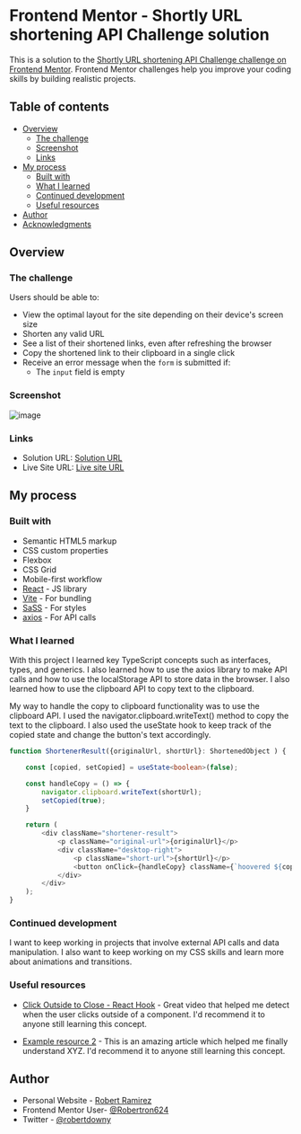# Frontend Mentor - Shortly URL shortening API Challenge solution

This is a solution to the [Shortly URL shortening API Challenge challenge on Frontend Mentor](https://www.frontendmentor.io/challenges/url-shortening-api-landing-page-2ce3ob-G). Frontend Mentor challenges help you improve your coding skills by building realistic projects. 

## Table of contents

- [Overview](#overview)
  - [The challenge](#the-challenge)
  - [Screenshot](#screenshot)
  - [Links](#links)
- [My process](#my-process)
  - [Built with](#built-with)
  - [What I learned](#what-i-learned)
  - [Continued development](#continued-development)
  - [Useful resources](#useful-resources)
- [Author](#author)
- [Acknowledgments](#acknowledgments)

## Overview

### The challenge

Users should be able to:

- View the optimal layout for the site depending on their device's screen size
- Shorten any valid URL
- See a list of their shortened links, even after refreshing the browser
- Copy the shortened link to their clipboard in a single click
- Receive an error message when the `form` is submitted if:
  - The `input` field is empty

### Screenshot
![image](https://user-images.githubusercontent.com/72587880/235377318-35759056-9c07-402c-811d-5559ca1abc5c.png)

### Links

- Solution URL: [Solution URL](https://github.com/Robertron624/url-shortening-app)
- Live Site URL: [Live site URL](https://phenomenal-vacherin-b70024.netlify.app/)

## My process

### Built with

- Semantic HTML5 markup
- CSS custom properties
- Flexbox
- CSS Grid
- Mobile-first workflow
- [React](https://reactjs.org/) - JS library
- [Vite](https://vitejs.dev/) - For bundling
- [SaSS](https://sass-lang.com/) - For styles
- [axios](https://axios-http.com/docs/intro) - For API calls

### What I learned

With this project I learned key TypeScript concepts such as interfaces, types, and generics. I also learned how to use the axios library to make API calls and how to use the localStorage API to store data in the browser. I also learned how to use the clipboard API to copy text to the clipboard.


My way to handle the copy to clipboard functionality was to use the clipboard API. I used the navigator.clipboard.writeText() method to copy the text to the clipboard. I also used the useState hook to keep track of the copied state and change the button's text accordingly.

```ts
function ShortenerResult({originalUrl, shortUrl}: ShortenedObject ) {

    const [copied, setCopied] = useState<boolean>(false);

    const handleCopy = () => {
        navigator.clipboard.writeText(shortUrl);
        setCopied(true);
    }

    return (
        <div className="shortener-result">
            <p className="original-url">{originalUrl}</p>
            <div className="desktop-right">
                <p className="short-url">{shortUrl}</p>
                <button onClick={handleCopy} className={`hoovered ${copied ? 'copied' : 'not-copied'}`}>{copied ? 'Copied!': 'Copy'}</button>
            </div>
        </div>
    );
}
```

### Continued development

I want to keep working in projects that involve external API calls and data manipulation. I also want to keep working on my CSS skills and learn more about animations and transitions.

### Useful resources

- [Click Outside to Close - React Hook](https://www.youtube.com/watch?v=HfZ7pdhS43s&t=2s) - Great video that helped me detect when the user clicks outside of a component. I'd recommend it to anyone still learning this concept.

- [Example resource 2](https://www.example.com) - This is an amazing article which helped me finally understand XYZ. I'd recommend it to anyone still learning this concept.

## Author

- Personal Website - [Robert Ramirez](https://robert-ramirez.netlify.app)
- Frontend Mentor User- [@Robertron624](https://www.frontendmentor.io/profile/Robertron624)
- Twitter - [@robertdowny](https://www.twitter.com/robertdowny)


